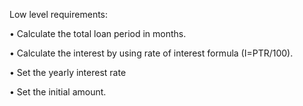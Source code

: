 Low level requirements:

•	Calculate the total loan period in months.

•	Calculate the interest by using rate of interest formula (I=PTR/100).

•	Set the yearly interest rate

•	Set the initial amount. 
